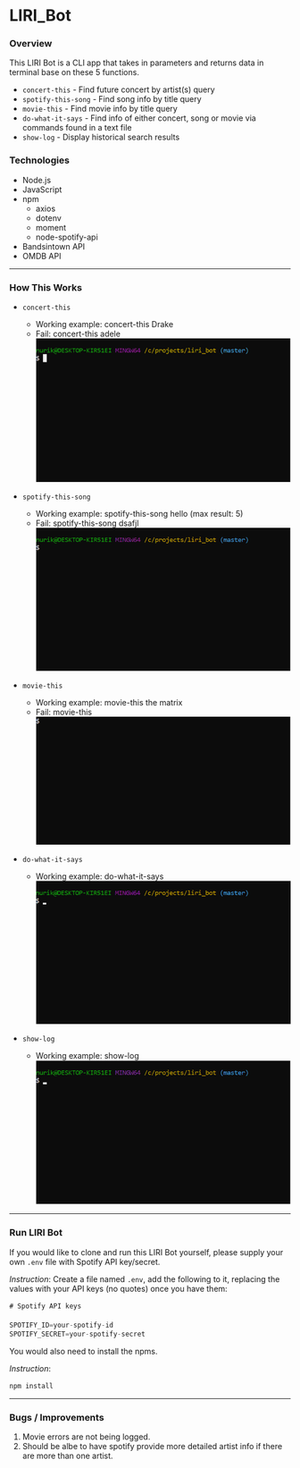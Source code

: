 # LIRI_Bot

### Overview

This LIRI Bot is a CLI app that takes in parameters and returns data in terminal base on these 5 functions.
   * `concert-this` - Find future concert by artist(s) query
   * `spotify-this-song` - Find song info by title query
   * `movie-this` - Find movie info by title query
   * `do-what-it-says` - Find info of either concert, song or movie via commands found in a text file
   * `show-log` - Display historical search results

### Technologies

* Node.js
* JavaScript
* npm
    * axios
    * dotenv
    * moment
    * node-spotify-api
* Bandsintown API
* OMDB API 

- - -
   
### How This Works

   * `concert-this`
      * Working example: concert-this Drake
      * Fail: concert-this adele
   ![how-this-works](https://github.com/Kinla/LIRI_Bot/blob/master/assets/concert.gif)

   * `spotify-this-song`
      * Working example: spotify-this-song hello (max result: 5)
      * Fail: spotify-this-song dsafjl
   ![how-this-works](https://github.com/Kinla/LIRI_Bot/blob/master/assets/song.gif)

   * `movie-this`
      * Working example: movie-this the matrix
      * Fail: movie-this
   ![how-this-works](https://github.com/Kinla/LIRI_Bot/blob/master/assets/movie.gif)

   * `do-what-it-says`
      * Working example: do-what-it-says
   ![how-this-works](https://github.com/Kinla/LIRI_Bot/blob/master/assets/simon.gif)

   * `show-log`
      * Working example: show-log
   ![how-this-works](https://github.com/Kinla/LIRI_Bot/blob/master/assets/log.gif)

- - -

### Run LIRI Bot

If you would like to clone and run this LIRI Bot yourself, please supply your own `.env` file with Spotify API key/secret.

*Instruction*: Create a file named `.env`, add the following to it, replacing the values with your API keys (no quotes) once you have them:
```js
# Spotify API keys

SPOTIFY_ID=your-spotify-id
SPOTIFY_SECRET=your-spotify-secret
```

You would also need to install the npms.

*Instruction*: 
```js
npm install
```

- - -

### Bugs / Improvements

  1. Movie errors are not being logged.
  2. Should be albe to have spotify provide more detailed artist info if there are more than one artist.
  